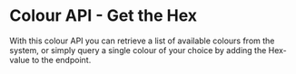 # Colour API - Get the Hex
With this colour API you can retrieve a list of available colours from the system, 
or simply query a single colour of your choice by adding the Hex-value to the endpoint.
